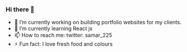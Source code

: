 ### Hi there 👋

- 🔭 I’m currently working on building portfolio websites for my clients.
- 🌱 I’m currently learning React js
- 📫 How to reach me: twitter: samar_225
- ⚡ Fun fact: I love fresh food and colours

